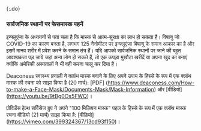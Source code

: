 {:.do} 
 ### सार्वजनिक स्थानों पर फेसमास्क पहनें 

 इन्फ्लुएंजा के अध्ययनों से पता चला है कि मास्क से आत्म-सुरक्षा का लाभ हो सकता है। विषाणु जो COVID-19 का कारण बनता है, लगभग 125 नैनोमीटर पर इन्फ्लुएंजा विषाणु के समान आकार का है और इसमें मानव शरीर में प्रवेश करने के समान तंत्र हैं। यदि आपको सार्वजनिक स्थानों पर जाने की बहुत आवश्यकता पड़ जाये जहां अन्य लोग हो सकते हैं, तो एक कपड़ा मुखौटा खरीदें या अपना खुद का बनाएं क्योंकि अमेरिकी अस्पतालों ने भी वही करना चालू कर दिया है। 

 Deaconess स्वास्थ्य प्रणाली ने क्लॉथ मास्क बनाने के लिए अपने उपाय के हिस्से के रूप में एक क्लॉथ मास्क की रचना को साझा किया है (20 मार्च): [PDF] (https://www.deaconess.com/How-to-make-a-Face-Mask/Documents-Mask/Mask-Information) और [वीडियो] (https://youtu.be/9tBg0Os5FWQ)। 

 प्रोविडेंस हेल्थ सर्विसेज ग्रुप ने अपने "100 मिलियन मास्क" पहल के हिस्से के रूप में एक क्लॉथ मास्क रचना वीडियो (21 मार्च) साझा किया है: [वीडियो] (https://vimeo.com/399324367/13cd93f150)। 
